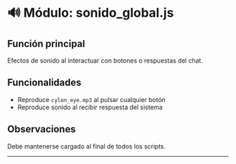 # 🔊 Módulo: sonido_global.js

## Función principal
Efectos de sonido al interactuar con botones o respuestas del chat.

## Funcionalidades
- Reproduce `cylon_eye.mp3` al pulsar cualquier botón
- Reproduce sonido al recibir respuesta del sistema

## Observaciones
Debe mantenerse cargado al final de todos los scripts.

---